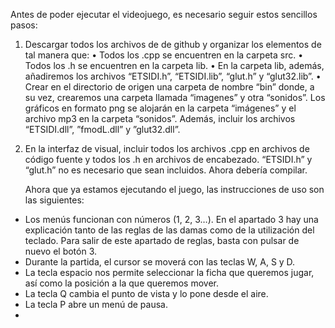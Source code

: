 Antes de poder ejecutar el videojuego, es necesario seguir estos sencillos pasos:

1.	Descargar todos los archivos de de github y organizar los elementos de tal manera que:
•	Todos los .cpp se encuentren en la carpeta src.
•	Todos los .h se encuentren en la carpeta lib.
•	En la carpeta lib, además, añadiremos los archivos “ETSIDI.h”, “ETSIDI.lib”, “glut.h” y “glut32.lib”.
•	Crear en el directorio de origen una carpeta de nombre “bin” donde, a su vez, crearemos una carpeta llamada “imagenes” y otra “sonidos”. Los gráficos en formato png se alojarán en la carpeta “imágenes” y el archivo mp3 en la carpeta “sonidos”. Además, incluir los archivos “ETSIDI.dll”, ”fmodL.dll” y ”glut32.dll”.

2.	En la interfaz de visual, incluir todos los archivos .cpp en archivos de código fuente y todos los .h en archivos de encabezado. “ETSIDI.h” y “glut.h” no es necesario que sean incluidos. Ahora debería compilar.

	Ahora que ya estamos ejecutando el juego, las instrucciones de uso son las siguientes:
-	Los menús funcionan con números (1, 2, 3…). En el apartado 3 hay una explicación tanto de las reglas de las damas como de la      utilización del teclado. Para salir de este apartado de reglas, basta con pulsar de nuevo el botón 3.
-	Durante la partida, el cursor se moverá con las teclas W, A, S y D.
-	La tecla espacio nos permite seleccionar la ficha que queremos jugar, así como la posición a la que queremos mover.
-	La tecla Q cambia el punto de vista y lo pone desde el aire.
-	La tecla P abre un menú de pausa.
-	
